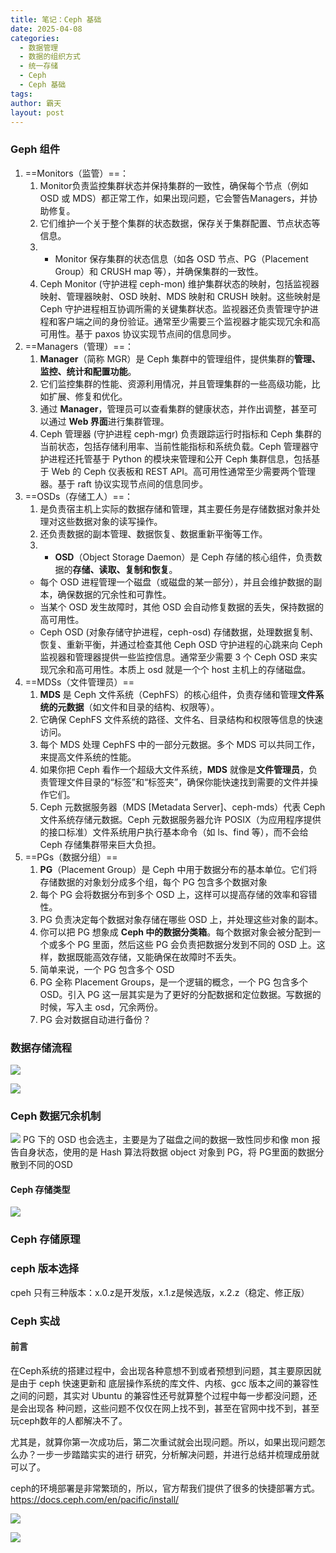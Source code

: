 ```yaml
---
title: 笔记：Ceph 基础
date: 2025-04-08
categories:
  - 数据管理
  - 数据的组织方式
  - 统一存储
  - Ceph
  - Ceph 基础
tags: 
author: 霸天
layout: post
---
```

### Geph 组件

1. ==Monitors（监管）==：
	1. Monitor负责监控集群状态并保持集群的一致性，确保每个节点（例如 OSD 或 MDS）都正常工作，如果出现问题，它会警告Managers，并协助修复。
	2. 它们维护一个关于整个集群的状态数据，保存关于集群配置、节点状态等信息。
	3. - Monitor 保存集群的状态信息（如各 OSD 节点、PG（Placement Group）和 CRUSH map 等），并确保集群的一致性。
	4. Ceph Monitor (守护进程 ceph-mon) 维护集群状态的映射，包括监视器映射、管理器映射、OSD 映射、MDS 映射和 CRUSH 映射。这些映射是 Ceph 守护进程相互协调所需的关键集群状态。监视器还负责管理守护进程和客户端之间的身份验证。通常至少需要三个监视器才能实现冗余和高可用性。基于 paxos 协议实现节点间的信息同步。
2. ==Managers（管理）==：
	1. **Manager**（简称 MGR）是 Ceph 集群中的管理组件，提供集群的**管理、监控、统计和配置功能**。
	2. 它们监控集群的性能、资源利用情况，并且管理集群的一些高级功能，比如扩展、修复和优化。
	3. 通过 **Manager**，管理员可以查看集群的健康状态，并作出调整，甚至可以通过 **Web 界面**进行集群管理。
	4. Ceph 管理器 (守护进程 ceph-mgr) 负责跟踪运行时指标和 Ceph 集群的当前状态，包括存储利用率、当前性能指标和系统负载。Ceph 管理器守护进程还托管基于 Python 的模块来管理和公开 Ceph 集群信息，包括基于 Web 的 Ceph 仪表板和 REST API。高可用性通常至少需要两个管理器。基于 raft 协议实现节点间的信息同步。
3. ==OSDs（存储工人）==：
	1. 是负责宿主机上实际的数据存储和管理，其主要任务是存储数据对象并处理对这些数据对象的读写操作。
	2. 还负责数据的副本管理、数据恢复、数据重新平衡等工作。
	3. - **OSD**（Object Storage Daemon）是 Ceph 存储的核心组件，负责数据的**存储、读取、复制和恢复**。
	- 每个 OSD 进程管理一个磁盘（或磁盘的某一部分），并且会维护数据的副本，确保数据的冗余性和可靠性。
	- 当某个 OSD 发生故障时，其他 OSD 会自动修复数据的丢失，保持数据的高可用性。
	- Ceph OSD (对象存储守护进程，ceph-osd) 存储数据，处理数据复制、恢复、重新平衡，并通过检查其他 Ceph OSD 守护进程的心跳来向 Ceph 监视器和管理器提供一些监控信息。通常至少需要 3 个 Ceph OSD 来实现冗余和高可用性。本质上 osd 就是一个个 host 主机上的存储磁盘。
4. ==MDSs（文件管理员）==
	1. **MDS** 是 Ceph 文件系统（CephFS）的核心组件，负责存储和管理**文件系统的元数据**（如文件和目录的结构、权限等）。
	2. 它确保 CephFS 文件系统的路径、文件名、目录结构和权限等信息的快速访问。
	3. 每个 MDS 处理 CephFS 中的一部分元数据。多个 MDS 可以共同工作，来提高文件系统的性能。
	4. 如果你把 Ceph 看作一个超级大文件系统，**MDS** 就像是**文件管理员**，负责管理文件目录的“标签”和“标签夹”，确保你能快速找到需要的文件并操作它们。
	5. Ceph 元数据服务器（MDS [Metadata Server]、ceph-mds）代表 Ceph 文件系统存储元数据。Ceph 元数据服务器允许 POSIX（为应用程序提供的接口标准）文件系统用户执行基本命令（如 ls、find 等），而不会给 Ceph 存储集群带来巨大负担。
5. ==PGs（数据分组）==
	1. **PG**（Placement Group）是 Ceph 中用于数据分布的基本单位。它们将存储数据的对象划分成多个组，每个 PG 包含多个数据对象
	2. 每个 PG 会将数据分布到多个 OSD 上，这样可以提高存储的效率和容错性。
	3. PG 负责决定每个数据对象存储在哪些 OSD 上，并处理这些对象的副本。
	4. 你可以把 PG 想象成 **Ceph 中的数据分类箱**。每个数据对象会被分配到一个或多个 PG 里面，然后这些 PG 会负责把数据分发到不同的 OSD 上。这样，数据既能高效存储，又能确保在故障时不丢失。
	5. 简单来说，一个 PG 包含多个 OSD
	6. PG 全称 Placement Groups，是一个逻辑的概念，一个 PG 包含多个 OSD。引入 PG 这一层其实是为了更好的分配数据和定位数据。写数据的时候，写入主 osd，冗余两份。
	7. PG 会对数据自动进行备份？


### 数据存储流程
![](image-20250409101551563.png)



![](image-20250409101918985.png)


### Ceph 数据冗余机制

![](image-20250409101837245.png)
PG 下的 OSD 也会选主，主要是为了磁盘之间的数据一致性同步和像 mon 报告自身状态，使用的是 Hash 算法将数据 object 对象到 PG，将 PG里面的数据分散到不同的OSD



#### Ceph 存储类型
![](image-20250409102406023.png)




### Ceph 存储原理



### ceph 版本选择

cpeh 只有三种版本：x.0.z是开发版，x.1.z是候选版，x.2.z（稳定、修正版）





### Ceph 实战
#### 前言
在Ceph系统的搭建过程中，会出现各种意想不到或者预想到问题，其主要原因就是由于 ceph 快速更新和 底层操作系统的库文件、内核、gcc 版本之间的兼容性之间的问题，其实对 Ubuntu 的兼容性还号就算整个过程中每一步都没问题，还是会出现各
种问题，这些问题不仅仅在网上找不到，甚至在官网中找不到，甚至玩ceph数年的人都解决不了。

尤其是，就算你第一次成功后，第二次重试就会出现问题。所以，如果出现问题怎么办？一步一步踏踏实实的进行
研究，分析解决问题，并进行总结并梳理成册就可以了。

ceph的环境部署是非常繁琐的，所以，官方帮我们提供了很多的快捷部署方式。
https://docs.ceph.com/en/pacific/install/










![](image-20250409110737249.png)


![](image-20250409110924759.png)

























